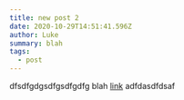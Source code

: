 ```yaml
---
title: new post 2
date: 2020-10-29T14:51:41.596Z
author: Luke
summary: blah
tags:
  - post
---
```

dfsdfgdgsdfgsdfgdfg blah [link](sdfas) adfdasdfdsaf